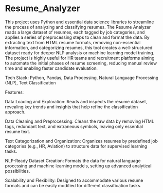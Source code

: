 # Resume_Analyzer

This project uses Python and essential data science libraries to streamline the process of analyzing and classifying resumes. The Resume Analyzer reads a large dataset of resumes, each tagged by job categories, and applies a series of preprocessing steps to clean and format the data. By extracting text from HTML resume formats, removing non-essential information, and categorizing resumes, this tool creates a well-structured dataset ready for deeper NLP analysis or machine learning model training. The project is highly useful for HR teams and recruitment platforms aiming to automate the initial phases of resume screening, reducing manual review time and enabling faster candidate evaluation.

Tech Stack: Python, Pandas, Data Processing, Natural Language Processing (NLP), Text Classification

Features:

Data Loading and Exploration: Reads and inspects the resume dataset, revealing key trends and insights that help refine the classification approach.

Data Cleaning and Preprocessing: Cleans the raw data by removing HTML tags, redundant text, and extraneous symbols, leaving only essential resume text.

Text Categorization and Organization: Organizes resumes by predefined job categories (e.g., HR, Aviation) to structure data for supervised learning tasks.

NLP-Ready Dataset Creation: Formats the data for natural language processing and machine learning models, setting up advanced analytical possibilities.

Scalability and Flexibility: Designed to accommodate various resume formats and can be easily modified for different classification tasks.
